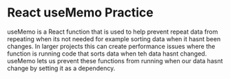 # React useMemo Practice

useMemo is a React function that is used to help prevent repeat data from repeating when its not needed for example sorting data when it hasnt been changes. In larger projects this can create performance issues where the function is running code that sorts data when teh data hasnt changed. useMemo lets us prevent these functions from running when our data hasnt change by setting it as a dependency.
